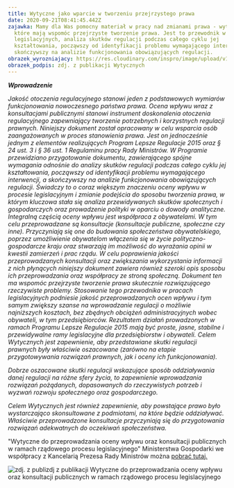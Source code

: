 ```yaml
---
title: Wytyczne jako wparcie w tworzeniu przejrzystego prawa
date: 2020-09-21T08:41:45.442Z
zajawka: Mamy dla Was pomocny materiał w pracy nad zmianami prawa - wytyczne,
  które mają wspomóc przejrzyste tworzenie prawa. Jest to przewodnik w pracach
  legislacyjnych, analiza skutków regulacji podczas całego cyklu jej
  kształtowania, począwszy od identyfikacji problemu wymagającego interwencji, a
  skończywszy na analizie funkcjonowania obowiązujących regulacji.
obrazek_wyrozniajacy: https://res.cloudinary.com/inspro/image/upload/v1608616415/aiso/Zdj%C4%99cia%20szkolenia/grafiki%20pionowe%20i%20poziome/wytyczne_pozioma.jpg
obrazek_podpis: zdj. z publikacji Wytycznych
---
```

***Wprowadzenie***

*Jakość otoczenia regulacyjnego stanowi jeden z podstawowych wymiarów funkcjonowania nowoczesnego państwa prawa. Ocena wpływu wraz z konsultacjami publicznymi stanowi instrument doskonalenia otoczenia regulacyjnego zapewniający tworzenie potrzebnych i korzystnych regulacji prawnych.
Niniejszy dokument został opracowany w celu wsparcia osób zaangażowanych w proces stanowienia prawa. Jest on jednocześnie jednym z elementów realizujących
Program Lepsze Regulacje 2015 oraz § 24 ust. 3 i § 36 ust. 1 Regulaminu pracy Rady Ministrów. W Programie przewidziano przygotowanie dokumentu, zawierającego
spójne wymagania odnośnie do analizy skutków regulacji podczas całego cyklu jej kształtowania, począwszy od identyfikacji problemu wymagającego interwencji,
a skończywszy na analizie funkcjonowania obowiązujących regulacji. Świadczy to o coraz większym znaczeniu oceny wpływu w procesie legislacyjnym i zmianie podejścia
do sposobu tworzenia prawa, w którym kluczowa stała się analiza przewidywanych skutków społecznych i gospodarczych oraz prowadzenie polityki w oparciu o dowody analityczne. Integralną częścią oceny wpływu jest współpraca z obywatelami. W tym celu przeprowadzane są konsultacje (konsultacje publiczne, społeczne czy inne). Przyczyniają
się one do budowania społeczeństwa obywatelskiego, poprzez umożliwienie obywatelom włączenia się w życie polityczno-gospodarcze kraju oraz stwarzają im możliwość do wyrażania opinii w kwestii zamierzeń i prac rządu. W celu poprawienia jakości przeprowadzanych konsultacji oraz zwiększania wykorzystania informacji
z nich płynących niniejszy dokument zawiera również szeroki opis sposobu ich przeprowadzania oraz współpracy ze stroną społeczną.
Dokument ten ma wspomóc przejrzyste tworzenie prawa skutecznie rozwiązującego rzeczywiste problemy. Stosowanie tego przewodnika w pracach legislacyjnych podniesie jakość przeprowadzanych ocen wpływu i tym samym zwiększy szanse na wprowadzanie regulacji o możliwie najniższych kosztach, bez zbędnych obciążeń administracyjnych wobec obywateli, w tym przedsiębiorców.
Rezultatem działań prowadzonych w ramach Programu Lepsze Regulacje 2015 mają być proste, jasne, stabilne i przewidywalne ramy legislacyjne dla przedsiębiorstw i obywateli.
Celem Wytycznych jest zapewnienie, aby przedstawiane skutki regulacji prawnych były właściwie oszacowane (zarówno na etapie przygotowywania rozwiązań prawnych, jak i oceny ich funkcjonowania).* 

*Dobrze oszacowane skutki regulacji wskazujące sposób oddziaływania danej regulacji na różne sfery życia, to zapewnienie wprowadzania rozwiązań pożądanych, dopasowanych
do rzeczywistych potrzeb i wyzwań rozwoju społecznego oraz gospodarczego.*

*Celem Wytycznych jest również zapewnienie, aby powstające prawo było wystarczająco skonsultowane z podmiotami, na które będzie oddziaływać. Właściwie przeprowadzone konsultacje przyczyniają się do przygotowania rozwiązań adekwatnych do oczekiwań społeczeństwa.*



"Wytyczne do przeprowadzania oceny wpływu oraz konsultacji publicznych w ramach rządowego procesu legislacyjnego" Ministerstwa Gospodarki we współpracy
z Kancelarią Prezesa Rady Ministrów można [pobrać tutaj.](https://res.cloudinary.com/inspro/image/upload/v1600677695/aiso/WytyczneOW.pdf)

![](https://res.cloudinary.com/inspro/image/upload/v1608616416/aiso/Zdj%C4%99cia%20szkolenia/grafiki%20pionowe%20i%20poziome/wytyczne_pionowa.png "zdj. z publizdj z publikacji Wytyczne do przeprowadzania oceny wpływu oraz konsultacji publicznych w ramach rządowego procesu legislacyjnego")